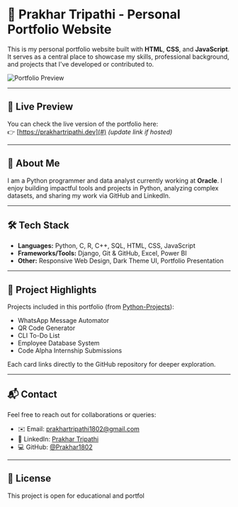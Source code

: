 # 💼 Prakhar Tripathi - Personal Portfolio Website

This is my personal portfolio website built with **HTML**, **CSS**, and **JavaScript**. It serves as a central place to showcase my skills, professional background, and projects that I've developed or contributed to.

![Portfolio Preview](https://via.placeholder.com/1000x400?text=Preview+Coming+Soon) <!-- Optional: Add screenshot -->

---

## 🚀 Live Preview

You can check the live version of the portfolio here:  
👉 [https://prakhartripathi.dev](#) *(update link if hosted)*

---

## 🧠 About Me

I am a Python programmer and data analyst currently working at **Oracle**. I enjoy building impactful tools and projects in Python, analyzing complex datasets, and sharing my work via GitHub and LinkedIn.

---

## 🛠️ Tech Stack

- **Languages:** Python, C, R, C++, SQL, HTML, CSS, JavaScript
- **Frameworks/Tools:** Django, Git & GitHub, Excel, Power BI
- **Other:** Responsive Web Design, Dark Theme UI, Portfolio Presentation

---

## 📁 Project Highlights

Projects included in this portfolio (from [Python-Projects](https://github.com/Prakhar1802/Python-Projects)):

- WhatsApp Message Automator  
- QR Code Generator  
- CLI To-Do List  
- Employee Database System  
- Code Alpha Internship Submissions

Each card links directly to the GitHub repository for deeper exploration.

---

## 📬 Contact

Feel free to reach out for collaborations or queries:

- ✉️ Email: [prakhartripathi1802@gmail.com](mailto:prakhartripathi1802@gmail.com)  
- 🔗 LinkedIn: [Prakhar Tripathi](https://www.linkedin.com/in/prakhar-tripathi-/)  
- 💻 GitHub: [@Prakhar1802](https://github.com/Prakhar1802)

---

## 📄 License

This project is open for educational and portfol
